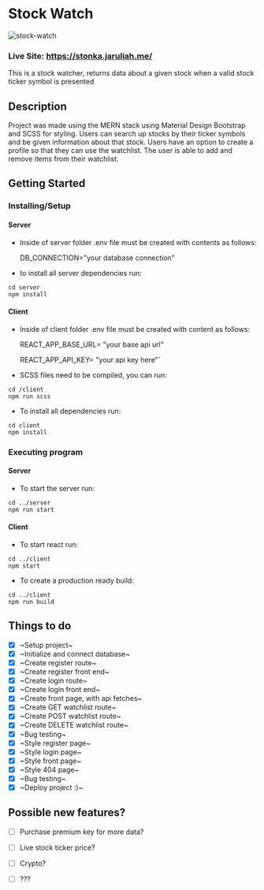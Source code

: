 # Stock Watch
![stock-watch](https://user-images.githubusercontent.com/71105258/140875388-99cfcebe-c342-4500-8311-faa58317ec73.png)
### Live Site: https://stonka.jaruliah.me/
This is a stock watcher, returns data about a given stock when a valid stock ticker symbol is presented

## Description

Project was made using the MERN stack using Material Design Bootstrap and SCSS for styling. Users can search up stocks by their ticker symbols and be given information about that stock. Users have an option to create a profile so that they can use the watchlist. The user is able to add and remove items from their watchlist.
## Getting Started

### Installing/Setup
#### Server 
* Inside of server folder .env file must be created with contents as follows: 

    DB_CONNECTION="your database connection"

* to install all server dependencies run:

```
cd server
npm install
```
#### Client
* Inside of client folder .env file must be created with content as follows: 

    REACT_APP_BASE_URL= "your base api url" 

    REACT_APP_API_KEY= "your api key here"`

* SCSS files need to be compiled, you can run:

```
cd /client
npm run scss
```

* To install all dependencies run:

```
cd client
npm install
```

### Executing program
#### Server

* To start the server run:

```
cd ../server
npm run start
```

#### Client
* To start react run:

```
cd ../client
npm start
```
* To create a production ready build:
```
cd ../client
npm run build
```

## Things to do
- [x] ~Setup project~
- [x] ~Initialize and connect database~
- [x] ~Create register route~
- [x] ~Create register front end~
- [x] ~Create login route~
- [x] ~Create login front end~
- [x] ~Create front page, with api fetches~
- [x] ~Create GET watchlist route~
- [x] ~Create POST watchlist route~
- [x] ~Create DELETE watchlist route~
- [x] ~Bug testing~
- [x] ~Style register page~
- [x] ~Style login page~
- [x] ~Style front page~
- [x] ~Style 404 page~
- [x] ~Bug testing~
- [x] ~Deploy project :)~

## Possible new features?
 - [ ] Purchase premium key for more data?
 - [ ] Live stock ticker price?
 - [ ] Crypto?
 - [ ] ???
  





